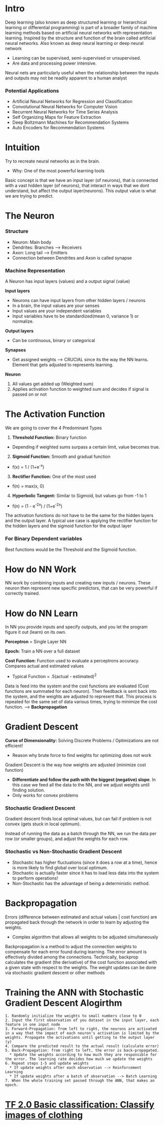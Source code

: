 # Intro

Deep learning (also known as deep structured learning or hierarchical learning or differential programming) is part of a broader family of machine learning methods based on artificial neural networks with representation learning. Inspired by the structure and function of the brain called artificial neural networks. Also known as deep neural learning or deep neural network

-   Learning can be supervised, semi-supervised or unsupervised.
-   Are data and processing power intensive.

Neural nets are particularly useful when the relationship between the inputs and outputs may not be readily apparent to a human analyst
### Potential Applications

-   Artificial Neural Networks for Regression and Classification
-   Convolutional Neural Networks for Computer Vision
-   Recurrent Neural Networks for Time Series Analysis
-   Self Organizing Maps for Feature Extraction
-   Deep Boltzmann Machines for Recommendation Systems
-   Auto Encoders for Recommendation Systems

# Intuition

Try to recreate neural networks as in the brain.

-   Why: One of the most powerful learning tools

Basic concept is that we have an input layer (of neurons), that is connected with a vast hidden layer (of neurons), that interact in ways that we dont understand, but affect the output layer(neurons). This output value is what we are trying to predict.

# The Neuron

### Structure

-   Neuron: Main body
-   Dendrites: Branches --> Receivers
-   Axon: Long tail --> Emitters
-   Connection between Dendrites and Axon is called synapse

### Machine Representation

 A Neuron has input layers (values) and a output signal (value)

**Input layers**
- Neurons can have input layers from other hidden layers / neurons
- In a brain, the input values are your senses
- Input values are your independent variables
- Input variables have to be standardized(mean 0, variance 1) or normalize.

**Output layers**
- Can be continuous, binary or categorical

**Synapses**
- Get assigned weights --> CRUCIAL since its the way the NN learns. Element that gets adjusted to represents learning.

**Neuron**
1. All values get added up (Weighted sum)
2. Applies activation function to weighted sum and decides if signal is passed on or not

# The Activation Function
We are going to cover the 4 Predominant Types

1. **Threshold Function:** Binary function
  - Depending if weighted sums surpass a certain limit, value becomes true.
2. **Sigmoid Function:** Smooth and gradual function
  - f(x) = 1 / (1+e<sup>-x</sup>)
3. **Rectifier Function:** One of the most used
  - f(n) = max(x, 0)
4. **Hyperbolic Tangent:** Similar to Sigmoid, but values go from -1 to 1
  - f(n) = (1 - e<sup>-2x</sup>) / (1+e<sup>-2x</sup>)

The activation functions do not have to be the same for the hidden layers and the output layer. A typical use case is applying the rectifier function for the hidden layers and the sigmoid function for the output layer

### For Binary Dependent variables
Best functions would be the Threshold and the Sigmoid function.

# How do NN Work
NN work by combining inputs and creating new inputs / neurons. These neuron then represent new specific predictors, that can be very powerful if correctly trained.

# How do NN Learn
In NN you provide inputs and specify outputs, and you let the program figure it out (learn) on its own.

**Perceptron** = Single Layer NN

**Epoch:** Train a NN over a full dataset

**Cost Function:** Function used to evaluate a perceptrons accuracy. Compares actual and estimated values
  - Typical Function = .5(actual - estimated)<sup>2</sup>

Data is feed into the system and the cost functions are evaluated (Cost functions are summated for each neuron). Then feedback is sent back into the system, and the weights are adjusted to represent that. This process is repeated for the same set of data various times, trying to minimize the cost function. --> **Backpropagation**

# Gradient Descent
**Curse of Dimensionality:** Solving Discrete Problems / Optimizations are not efficient!
  - Reason why brute force to find weights for optimizing does not work

Gradient Descent is the way how weights are adjusted (minimize cost function)
- **Differentiate and follow the path with the biggest (negative) slope**. In this case we feed all the data to the NN, and we adjust weights until finding solution.
- Only works for convex problems

### Stochastic Gradient Descent
Gradient descent finds local optimal values, but can fail if problem is not convex (gets stuck in local optimum).

Instead of running the data as a batch through the NN, we run the data per row (or smaller groups), and adjust the weights for each row.

### Stochastic vs Non-Stochastic Gradient Descent
- Stochastic has higher fluctuations (since it does a row at a time), hence is more likely to find global over local optimum.
- Stochastic is actually faster since it has to load less data into the system to perform operations!
- Non-Stochastic has the advantage of being a deterministic method.

# Backpropagation
Errors (difference between estimated and actual values | cost function) are  propagated back through the network in order to learn by adjusting the weights.

- Complex algorithm that allows all weights to be adjusted simultaneously

Backpropagation is a method to adjust the connection weights to compensate for each error found during learning. The error amount is effectively divided among the connections. Technically, backprop calculates the gradient (the derivative) of the cost function associated with a given state with respect to the weights. The weight updates can be done via stochastic gradient descent or other methods

# Training the ANN with Stochastic Gradient Descent Alogirthm
    1. Randomly initialize the weights to small numbers close to 0
    2. Input the first observation of you dataset in the input layer, each feature in one input node
    3. Forward-Propagation: from left to right, the neurons are activated in a way that the impact of each neuron's activation is limited by the weights. Propagate the activations until getting to the output layer (y)
    4. Compare the predicted result to the actual result (calculate error)
    5. Back-Propagation: from right to left, the error is back-propagated.
      * Update the weights according to how much they are responsible for the error. The learning rate decides how much we update the weights
    6. Repeat steps 1-5 and update weights
      * If update weights after each observation --> Reinforcement Learning
      * If update weights after a batch of observation --> Batch Learning
    7. When the whole training set passed through the ANN, that makes an epoch.

# [TF 2.0 Basic classification: Classify images of clothing](tf_tester.ipynb)
